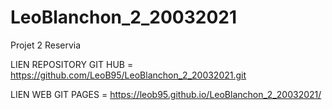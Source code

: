 # LeoBlanchon_2_20032021
Projet 2 Reservia

LIEN REPOSITORY GIT HUB =
https://github.com/LeoB95/LeoBlanchon_2_20032021.git

LIEN WEB GIT PAGES =
https://leob95.github.io/LeoBlanchon_2_20032021/
